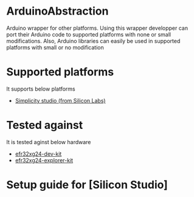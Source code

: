 # ArduinoAbstraction
Arduino wrapper for other platforms. Using this wrapper developper can port their Arduino code to supported platforms with none or small modifications. Also, Arduino libraries can easily be used in supported platforms with small or no modification

# Supported platforms
It supports below platforms
* [Simplicity studio (from Silicon Labs)](https://www.silabs.com/developers/simplicity-studio)

# Tested against
It is tested aginst below hardware
* [efr32xg24-dev-kit](https://www.silabs.com/development-tools/wireless/efr32xg24-dev-kit?tab=overview)
* [efr32xg24-explorer-kit](https://www.silabs.com/development-tools/wireless/efr32xg24-explorer-kit?tab=overview)

# Setup guide for [Silicon Studio]
